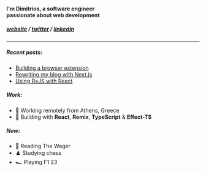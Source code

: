 <h4>I'm Dimitrios, a software engineer<br/>passionate about web development</h3>

<h5>
<a href="https://dnlytras.com">website</a> /
<a href="https://twitter.com/dnlytras">twitter</a> /
<a href="https://www.linkedin.com/in/dnlytras/">linkedin<a/>
</h5>

---

##### Recent posts:

- [Building a browser extension](https://dnlytras.com/blog/building-browser-extension)   
- [Rewriting my blog with Next.js](https://dnlytras.com/blog/rewriting-with-next)    
- [Using RxJS with React](https://dnlytras.com/blog/rxjs-react)    
  
##### Work:

- 🏡 Working remotely from Athens, Greece
- 🧰 Building with **React**, **Remix**, **TypeScript** & **Effect-TS**

 
 ##### Now:
- 📘 Reading The Wager
- ♟️ Studying chess
- 🏎 Playing F1 23
